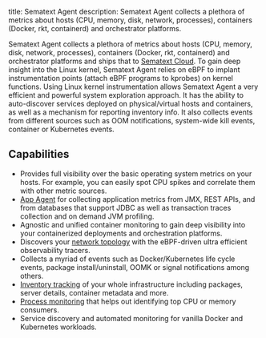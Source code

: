 title: Sematext Agent
description: Sematext Agent collects a plethora of metrics about hosts (CPU, memory, disk, network, processes), containers (Docker, rkt, containerd) and orchestrator platforms.

Sematext Agent collects a plethora of metrics about hosts (CPU, memory, disk, network, processes), containers (Docker, rkt, containerd) and orchestrator platforms and ships that to [Sematext Cloud](https://sematext.com/cloud). To gain deep insight into the Linux kernel, Sematext Agent relies on eBPF to implant instrumentation points (attach eBPF programs to kprobes) on kernel functions. Using Linux kernel instrumentation allows Sematext Agent a very efficient and powerful system exploration approach. It has the ability to auto-discover services deployed on physical/virtual hosts and containers, as well as a mechanism for reporting inventory info. It also collects events from different sources such as OOM notifications, system-wide kill events, container or Kubernetes events.


## Capabilities

- Provides full visibility over the basic operating system metrics on your hosts. For example,  you can easily spot CPU spikes and correlate them with
other metric sources.
- [App Agent](https://sematext.com/docs/agents/sematext-agent/app-agent) for collecting application metrics from JMX, REST APIs, and from databases that support JDBC as well as transaction traces collection and on demand JVM profiling.
- Agnostic and unified container monitoring to gain deep visibility into your containerized deployments and orchestration platforms.
- Discovers your [network topology](https://sematext.com/docs/monitoring/network-map) with the eBPF-driven ultra efficient observability tracers.
- Collects a myriad of events such as Docker/Kubernetes life cycle events, package install/uninstall, OOMK or signal notifications among others.
- [Inventory tracking](https://sematext.com/docs/monitoring/inventory) of your whole infrastructure including packages, server details, container metadata and more.
- [Process monitoring](https://sematext.com/docs/monitoring/processes) that helps out identifying top CPU or memory consumers.
- Service discovery and automated monitoring for vanilla Docker and Kubernetes workloads.
